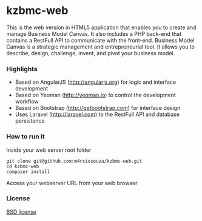kzbmc-web
=============================

This is the web version in HTML5 application that enables you to create and manage Business Model Canvas.
It also includes a PHP back-end that contains a RestFull API to communicate with the front-end.
Business Model Canvas is a strategic management and entrepreneurial tool. It allows you to describe, design, challenge, invent, and pivot your business model.

### Highlights

 * Based on AngularJS (http://angularjs.org) for logic and interface development
 * Based on Yeoman (http://yeoman.io) to control the development workflow
 * Based on Bootstrap (http://getbootstrap.com) for interface design 
 * Uses Laravel (http://laravel.com) to the RestFull API and database persistence

### How to run it

Inside your web server root folder
```
git clone git@github.com:m4rciosouza/kzbmc-web.git
cd kzbmc-web
composer install
```
Access your webserver URL from your web browser

### License

[BSD license](http://opensource.org/licenses/bsd-license.php)